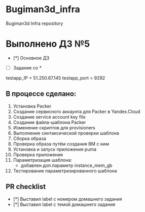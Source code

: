 # Bugiman3d_infra
Bugiman3d Infra repository

# Выполнено ДЗ №5
 - [*] Основное ДЗ
 - [ ] Задание со *

testapp_IP = 51.250.67.145
testapp_port = 9292

## В процессе сделано:
1. Установка Packer
2. Создание сервисного аккаунта для Packer в Yandex.Cloud
3. Создание service account key file
4. Создание файла-шаблона Packer
5. Изменение скриптов для provisioners
6. Выполнение синтаксической проверки шаблона
7. Сборка образа
8. Проверка образа путём создания ВМ с ним
9. Установка и запуск приложения puma
10. Проверка приложения
11. Параметризация шаблона:
    - добавлен доп.параметр instance_mem_gb
12. Тестирование параметризированного шаблона


## PR checklist
 - [*] Выставил label с номером домашнего задания
 - [*] Выставил label с темой домашнего задания
